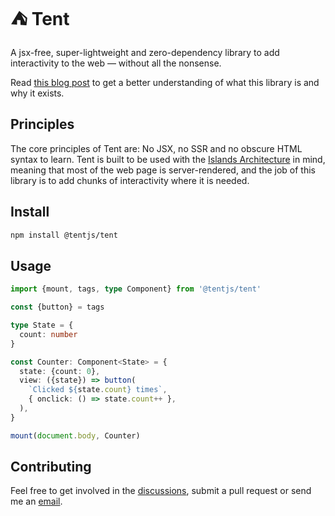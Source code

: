 # ⛺ Tent

A jsx-free, super-lightweight and zero-dependency library to add interactivity to the web &mdash; without all the nonsense.

Read [this blog post](https://www.itsmeseb.dev/2024/01/03/tent.html) to get a better understanding of what this library is and why it exists.

## Principles

The core principles of Tent are: No JSX, no SSR and no obscure HTML syntax to learn. Tent is built to be used with the [Islands Architecture](https://www.patterns.dev/vanilla/islands-architecture) in mind, meaning that most of the web page is server-rendered, and the job of this library is to add chunks of interactivity where it is needed.

## Install

```bash
npm install @tentjs/tent
```

## Usage

```typescript
import {mount, tags, type Component} from '@tentjs/tent'

const {button} = tags

type State = {
  count: number
}

const Counter: Component<State> = {
  state: {count: 0},
  view: ({state}) => button(
    `Clicked ${state.count} times`,
    { onclick: () => state.count++ },
  ),
}

mount(document.body, Counter)
```

## Contributing

Feel free to get involved in the [discussions](https://github.com/tentjs/tent/discussions), submit a pull request or send me an [email](mailto:artiste_avid_0z@icloud.com).
